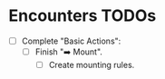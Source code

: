# Encounters TODOs

- [ ] Complete "Basic Actions":
  - [ ] Finish "➡️ Mount".
    - [ ] Create mounting rules.
